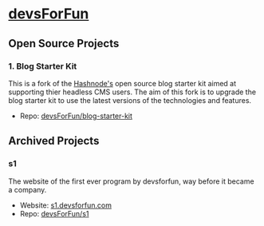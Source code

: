 # [devsForFun](https://devsforfun.com)

## Open Source Projects

### 1. Blog Starter Kit

This is a fork of the [Hashnode's](https://hashnode.com) open source blog starter kit aimed at supporting thier headless CMS users. The aim of this fork is to upgrade the blog starter kit to use the latest versions of the technologies and features.

- Repo: [devsForFun/blog-starter-kit](https://github.com/devsForFun/blog-starter-kit)

## Archived Projects

### s1

The website of the first ever program by devsforfun, way before it became a company.

- Website: [s1.devsforfun.com](https://s1.devsforfun.com)
- Repo: [devsForFun/s1](https://github.com/devsForFun/s1)
